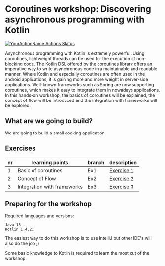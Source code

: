 # Coroutines workshop: Discovering asynchronous programming with Kotlin

[![YourActionName Actions Status](https://github.com/PaulienVA/coroutines-workshop/workflows/workshop/badge.svg)](https://github.com/PaulienVA/coroutines-workshop/actions)

Asynchronous programming with Kotlin is extremely powerful. Using coroutines, lightweight threads can be used for the execution of non-blocking code. The Kotlin DSL offered by the coroutines library offers an imperative way to write asynchronous code in a maintainable and readable manner. Where Kotlin and especially coroutines are often used in the android applications, it is gaining more and more weight in server-side applications. Well-known frameworks such as Spring are now supporting coroutines, which makes it easy to integrate them in nowadays applications. 
In this hands-on workshop, the basics of coroutines will be explained, the concept of flow will be introduced and the integration with frameworks will be explored.

## What are we going to build?

We are going to build a small cooking application.

## Exercises

| nr  | learning points             | branch | description                       |
| --- | ---                         | ----   | ---                               | 
| 1   | Basic of coroutines         | Ex1    | [Exercise 1](./exercises/Ex1.md)  | 
| 2   | Concept of Flow             | Ex2    | [Exercise 2](./exercises/Ex2.md)  |
| 3   | Integration with frameworks | Ex3    | [Exercise 3](./exercises/Ex3.md)  |

## Preparing for the workshop

Required languages and versions:

```text
Java 13
Kotlin 1.4.21
```

The easiest way to do this workshop is to use IntelliJ but other IDE's will also do the job ;)

Some basic knowledge to Kotlin is required to learn the most out of the workshop.
